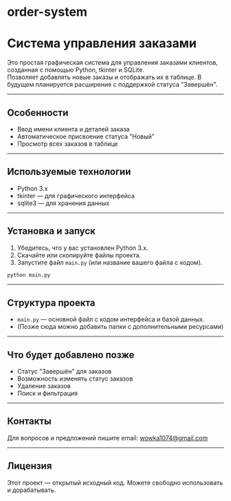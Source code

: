 # order-system

# Система управления заказами

Это простая графическая система для управления заказами клиентов, созданная с помощью Python, tkinter и SQLite.  
Позволяет добавлять новые заказы и отображать их в таблице. В будущем планируется расширение с поддержкой статуса "Завершён".

---

## Особенности

- Ввод имени клиента и деталей заказа
- Автоматическое присвоение статуса "Новый"
- Просмотр всех заказов в таблице

---

## Используемые технологии

- Python 3.x
- tkinter — для графического интерфейса
- sqlite3 — для хранения данных

---

## Установка и запуск

1. Убедитесь, что у вас установлен Python 3.x.
2. Скачайте или скопируйте файлы проекта.
3. Запустите файл `main.py` (или название вашего файла с кодом).

```bash
python main.py
```

---

## Структура проекта

- `main.py` — основной файл с кодом интерфейса и базой данных.
- (Позже сюда можно добавить папки с дополнительными ресурсами)

---

## Что будет добавлено позже

- Статус "Завершён" для заказов
- Возможность изменять статус заказов
- Удаление заказов
- Поиск и фильтрация

---

## Контакты

Для вопросов и предложений пишите 
email: wowka1074@gmail.com

---

## Лицензия

Этот проект — открытый исходный код. Можете свободно использовать и дорабатывать.



